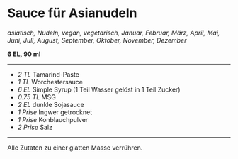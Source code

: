 # Sauce für Asianudeln

*asiatisch, Nudeln, vegan, vegetarisch, Januar, Februar, März, April, Mai, Juni, Juli, August, September, Oktober, November, Dezember*

**6 EL, 90 ml**

---

- *2 TL* Tamarind-Paste
- *1 TL* Worchestersauce
- *6 EL* Simple Syrup (1 Teil Wasser gelöst in 1 Teil Zucker)
- *0.75 TL* MSG
- *2 EL* dunkle Sojasauce
- *1 Prise* Ingwer getrocknet
- *1 Prise* Konblauchpulver
- *2 Prise* Salz

---

Alle Zutaten zu einer glatten Masse verrühren.
